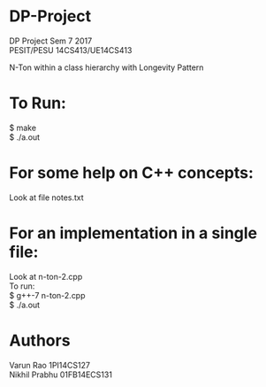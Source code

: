 # DP-Project

DP Project Sem 7 2017<br />
PESIT/PESU 14CS413/UE14CS413<br />

N-Ton within a class hierarchy with Longevity Pattern

# To Run:

$ make<br />
$ ./a.out


# For some help on C++ concepts:

Look at file notes.txt

# For an implementation in a single file:

Look at n-ton-2.cpp<br />
To run:  <br />
$ g++-7 n-ton-2.cpp<br />
$ ./a.out<br />


# Authors

Varun Rao         1PI14CS127<br />
Nikhil Prabhu     01FB14ECS131
